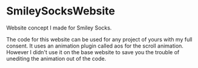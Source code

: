# SmileySocksWebsite
Website concept I made for Smiley Socks.

The code for this website can be used for any project of yours with my full consent. It uses an animation plugin called aos for the scroll animation.
However I didn't use it on the base website to save you the trouble of unediting the animation out of the code.
